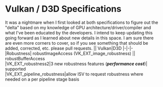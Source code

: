 # Vulkan / D3D Specifications
It was a nightmare when I first looked at both specifications to figure out the "delta" based on my knowledge of GPU architecture/driver/compiler and what I've been educated by the developers. I intend to keep updating this going forward as I learned about new details in this space. I am sure there are even more corners to cover, so if you see something that should be added, corrected, etc. please pull requests.
|| Vulkan|D3D
|-|-|-
|Robustness| robustImageAccess (VK_EXT_image_robustness) 
|| robustBufferAccess                          
|VK_EXT_robustness2|3 new robustness features (___performance cost___)| supported              
|VK_EXT_pipeline_robustness|allow ISV to request robustness where needed on a per pipeline stage basis

